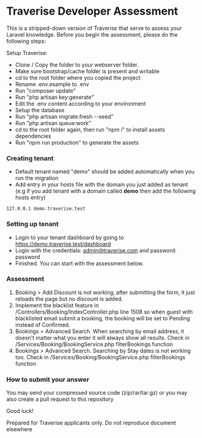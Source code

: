 # Traverise Developer Assessment

This is a stripped-down version of Traverise that serve to assess your Laravel knowledge. Before you begin the assessment, please do the following steps:

Setup Traverise:
- Clone / Copy the folder to your webserver folder.
- Make sure bootstrap/cache folder is present and writable
- cd to the root folder where you copied the project
- Rename .env.example to .env
- Run "composer update"
- Run "php artisan key:generate"
- Edit the .env content according to your environment
- Setup the database
- Run "php artisan migrate:fresh --seed"
- Run "php artisan queue:work"
- cd to the root folder again, then run "npm i" to install assets dependencies
- Run "npm run production" to generate the assets

### Creating tenant

- Default tenant named "demo" should be added automatically when you run the migration
- Add entry in your hosts file with the domain you just added as tenant (e.g if you add tenant with a domain called **demo** then add the following hosts entry)

`127.0.0.1 demo.traverise.test`

### Setting up tenant

- Login to your tenant dashboard by going to https://demo.traverise.test/dashboard
- Login with the credentials: admin@traverise.com and password: password
- Finished. You can start with the assessment below.

### Assessment

1. Booking > Add Discount is not working, after submitting the form, it just reloads the page but no discount is added.
2. Implement the blacklist feature in /Controllers/Booking/IndexController.php line 1508 so when guest with blacklisted email submit a booking, the booking will be set to Pending instead of Confirmed.
3. Bookings > Advanced Search. When searching by email address, it doesn't matter what you enter it will always show all results. Check in /Services/Booking/BookingService.php filterBookings function
4. Bookings > Advanced Search. Searching by Stay dates is not working too. Check in /Services/Booking/BookingService.php filterBookings function

### How to submit your answer

You may send your compressed source code (zip/rar/tar.gz) or you may also create a pull request to this repository


Good luck!

Prepared for Traverise applicants only. Do not reproduce document elsewhere
